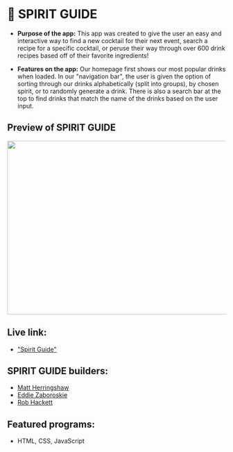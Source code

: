 # :ghost: SPIRIT GUIDE

* **Purpose of the app:** 
   This app was created to give the user an easy and interactive way to find a new cocktail for their next event, search a recipe for a specific cocktail, or peruse their way through over 600 drink recipes based off of their favorite ingredients!

* **Features on the app:**
    Our homepage first shows our most popular drinks when loaded. In our "navigation bar", the user is given the option of sorting through our drinks alphabetically (split into groups), by chosen spirit, or to randomly generate a drink. There is also a search bar at the top to find drinks that match the name of the drinks based on the user input. 

## Preview of SPIRIT GUIDE

<img src="#" height="400px" width="600px">

## Live link: 
- ["Spirit Guide"](http://-----)

## SPIRIT GUIDE builders:
- [Matt Herringshaw](https://github.com/MattHerringshaw1) 
- [Eddie Zaboroskie](https://github.com/ezaboroskie) 
- [Rob Hackett](https://github.com/Robhack623) 

## Featured programs: 
- HTML, CSS, JavaScript